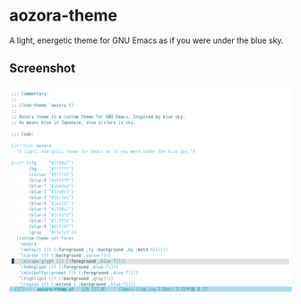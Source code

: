 # aozora-theme
A light, energetic theme for GNU Emacs as if you were under the blue sky.

## Screenshot
![Screenshot](https://github.com/irohacoding/aozora-theme/blob/main/screenshot.png?raw=true)
